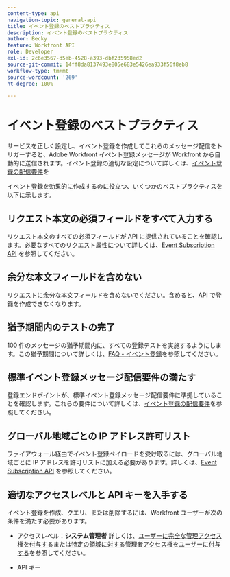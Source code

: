```yaml
---
content-type: api
navigation-topic: general-api
title: イベント登録のベストプラクティス
description: イベント登録のベストプラクティス
author: Becky
feature: Workfront API
role: Developer
exl-id: 2c6e3567-d5eb-4528-a393-dbf235958ed2
source-git-commit: 14ff8da8137493e805e683e5426ea933f56f8eb8
workflow-type: tm+mt
source-wordcount: '269'
ht-degree: 100%

---
```



# イベント登録のベストプラクティス

サービスを正しく設定し、イベント登録を作成してこれらのメッセージ配信をトリガーすると、Adobe Workfront イベント登録メッセージが Workfront から自動的に送信されます。イベント登録の適切な設定について詳しくは、[イベント登録の配信要件](../../wf-api/general/setup-event-sub-endpoint.md)を


イベント登録を効果的に作成するのに役立つ、いくつかのベストプラクティスを以下に示します。

## リクエスト本文の必須フィールドをすべて入力する

リクエスト本文のすべての必須フィールドが API に提供されていることを確認します。必要なすべてのリクエスト属性について詳しくは、[Event Subscription API](../../wf-api/general/event-subs-api.md) を参照してください。

## 余分な本文フィールドを含めない

リクエストに余分な本文フィールドを含めないでください。含めると、API で登録を作成できなくなります。

## 猶予期間内のテストの完了

100 件のメッセージの猶予期間内に、すべての登録テストを実施するようにします。この猶予期間について詳しくは、[FAQ - イベント登録](../../wf-api/general/event-subs-faq.md)を参照してください。

## 標準イベント登録メッセージ配信要件の満たす

登録エンドポイントが、標準イベント登録メッセージ配信要件に準拠していることを確認します。これらの要件について詳しくは、[イベント登録の配信要件](../../wf-api/general/setup-event-sub-endpoint.md)を参照してください。

## グローバル地域ごとの IP アドレス許可リスト

ファイアウォール経由でイベント登録ペイロードを受け取るには、グローバル地域ごとに IP アドレスを許可リストに加える必要があります。詳しくは、[Event Subscription API](../../wf-api/general/event-subs-api.md) を参照してください。

## 適切なアクセスレベルと API キーを入手する

イベント登録を作成、クエリ、または削除するには、Workfront ユーザーが次の条件を満たす必要があります。

* アクセスレベル：**システム管理者**
詳しくは、[ユーザーに完全な管理アクセス権を付与する](../../administration-and-setup/add-users/configure-and-grant-access/grant-a-user-full-administrative-access.md)または[特定の領域に対する管理者アクセス権をユーザーに付与する](../../administration-and-setup/add-users/configure-and-grant-access/grant-users-admin-access-certain-areas.md)を参照してください。

* API キー

  <!--
  <p data-mc-conditions="QuicksilverOrClassic.Draft mode">To learn more, see .</p>
  -->
